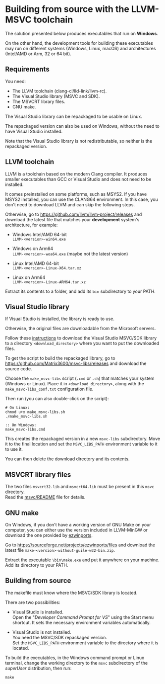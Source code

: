 
Building from source with the LLVM-MSVC toolchain
=================================================

The solution presented below produces executables that run on __Windows__.

On the other hand, the development tools for building these executables may run
on different systems (Windows, Linux, macOS) and architectures (Intel/AMD or
Arm, 32 or 64 bit).



Requirements
------------

You need:
- The LLVM toolchain (clang-cl/lld-link/llvm-rc).
- The Visual Studio library (MSVC and SDK).
- The MSVCRT library files.
- GNU make.


The Visual Studio library can be repackaged to be usable on Linux.

The repackaged version can also be used on Windows, without the need to have
Visual Studio installed.

Note that the Visual Studio library is not redistributable, so neither is the
repackaged version.



LLVM toolchain
--------------

LLVM is a toolchain based on the modern Clang compiler.
It produces smaller executables than GCC or Visual Studio and does not need to
be installed.

It comes preinstalled on some platforms, such as MSYS2. If you have MSYS2 
installed, you can use the CLANG64 environment. In this case, you don't need
to download LLVM and can skip the following steps.

Otherwise, go to <https://github.com/llvm/llvm-project/releases> and download
the latest file that matches your __development__ system's architecture, for
example:  

- Windows Intel/AMD 64-bit  
`LLVM-<version>-win64.exe`

- Windows on Arm64  
`LLVM-<version>-woa64.exe` (maybe not the latest version)

- Linux Intel/AMD 64-bit   
`LLVM-<version>-Linux-X64.tar.xz`

- Linux on Arm64  
`LLVM-<version>-Linux-ARM64.tar.xz`

Extract its contents to a folder, and add its `bin` subdirectory to your PATH.



Visual Studio library
---------------------

If Visual Studio is installed, the library is ready to use.

Otherwise, the original files are downloadable from the Microsoft servers.

Follow these [instructions](
https://github.com/Matrix3600/msvc-libs/blob/main/download_vslib.md)
to download the Visual Studio MSVC/SDK library to a directory
`<download_directory>` where you want to put the downloaded files.

To get the script to build the repackaged library, go to
<https://github.com/Matrix3600/msvc-libs/releases> and download the source
code.

Choose the `make_msvc-libs` script (`.cmd` or `.sh`) that matches your system
(Windows or Linux). Place it in `<download_directory>`, along with the
`make_msvc-libs_conf.txt` configuration file.

Then run (you can also double-click on the script):

	# On Linux:
	chmod u+x make_msvc-libs.sh
	./make_msvc-libs.sh
	
	:: On Windows:
	make_msvc-libs.cmd

This creates the repackaged version in a new `msvc-libs` subdirectory.
Move it to the final location and set the `MSVC_LIBS_PATH` environment 
variable to it to use it.

You can then delete the download directory and its contents.



MSVCRT library files
--------------------

The two files `msvcrt32.lib` and `msvcrt64.lib` must be present in this `msvc`
directory.  
Read the [msvc/README](/msvc/README.md) file for details.



GNU make
--------

On Windows, if you don't have a working version of GNU Make on your computer,
you can either use the version included in LLVM-MinGW or download the one
provided by [ezwinports](https://sourceforge.net/projects/ezwinports).

Go to <https://sourceforge.net/projects/ezwinports/files> and download the latest
file `make-<version>-without-guile-w32-bin.zip`.

Extract the executable `\bin\make.exe` and put it anywhere on your machine. Add
its directory to your PATH.



Building from source
--------------------

The makefile must know where the MSVC/SDK library is located.

There are two possibilities:

- Visual Studio is installed.  
  Open the "_Developer Command Prompt for VS_" using the Start menu shortcut.
  It sets the necessary environment variables automatically.

- Visual Studio is not installed.  
  You need the MSVC/SDK repackaged version.  
  Set the `MSVC_LIBS_PATH` environment variable to the directory where it is
  located.


To build the executables, in the Windows command prompt or Linux terminal,
change the working directory to the `msvc` subdirectory of the _superUser_
distribution, then run:

	make

